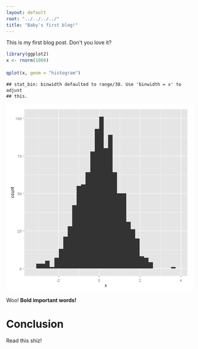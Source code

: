 ```yaml
---
layout: default
root: "../../../../"
title: "Baby's first blog!"
---
```






This is my first blog post. Don't you love it?


```r
library(ggplot2)
x <- rnorm(1000)

qplot(x, geom = "histogram")
```

```
## stat_bin: binwidth defaulted to range/30. Use 'binwidth = x' to adjust
## this.
```

![plot of chunk unnamed-chunk-2](../figureunnamed-chunk-2.png) 


Woo! **Bold important words!**


Conclusion
=========================
Read this shiz!
